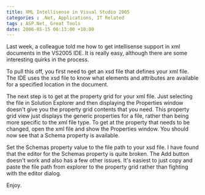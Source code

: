 ```yaml
---
title: XML Intellisense in Visual Studio 2005
categories : .Net, Applications, IT Related
tags : ASP.Net, Great Tools
date: 2006-05-15 06:13:00 +10:00
---
```


Last week, a colleague told me how to get intellisense support in xml documents in the VS2005 IDE. It is really easy, although there are some interesting quirks in the process.

To pull this off, you first need to get an xsd file that defines your xml file. The IDE uses the xsd file to know what elements and attributes are available for a specified location in the document.

The next step is to get at the property grid for your xml file. Just selecting the file in Solution Explorer and then displaying the Properties window doesn't give you the property grid contents that you need. This property grid view just displays the generic properties for a file, rather than being more specific to the xml file type. To get at the property that needs to be changed, open the xml file and show the Properties window. You should now see that a Schema property is available.

Set the Schemas property value to the file path to your xsd file. I have found that the editor for the Schemas property is quite broken. The Add button doesn't work and also has a few other issues. It's easiest to just copy and paste the file path from explorer to the property grid rather than fighting with the editor dialog.

Enjoy.



